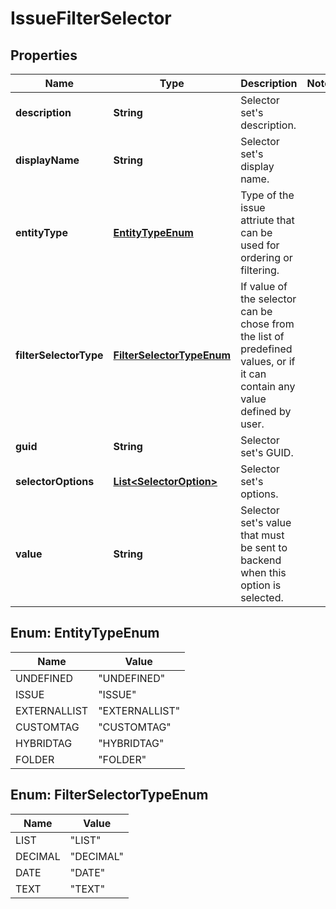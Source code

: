 
# IssueFilterSelector

## Properties
Name | Type | Description | Notes
------------ | ------------- | ------------- | -------------
**description** | **String** | Selector set&#39;s description. | 
**displayName** | **String** | Selector set&#39;s display name. | 
**entityType** | [**EntityTypeEnum**](#EntityTypeEnum) | Type of the issue attriute that can be used for ordering or filtering. | 
**filterSelectorType** | [**FilterSelectorTypeEnum**](#FilterSelectorTypeEnum) | If value of the selector can be chose from the list of predefined values, or if it can contain any value defined by user. | 
**guid** | **String** | Selector set&#39;s GUID. | 
**selectorOptions** | [**List&lt;SelectorOption&gt;**](SelectorOption.md) | Selector set&#39;s options. | 
**value** | **String** | Selector set&#39;s value that must be sent to backend when this option is selected. | 


<a name="EntityTypeEnum"></a>
## Enum: EntityTypeEnum
Name | Value
---- | -----
UNDEFINED | &quot;UNDEFINED&quot;
ISSUE | &quot;ISSUE&quot;
EXTERNALLIST | &quot;EXTERNALLIST&quot;
CUSTOMTAG | &quot;CUSTOMTAG&quot;
HYBRIDTAG | &quot;HYBRIDTAG&quot;
FOLDER | &quot;FOLDER&quot;


<a name="FilterSelectorTypeEnum"></a>
## Enum: FilterSelectorTypeEnum
Name | Value
---- | -----
LIST | &quot;LIST&quot;
DECIMAL | &quot;DECIMAL&quot;
DATE | &quot;DATE&quot;
TEXT | &quot;TEXT&quot;



